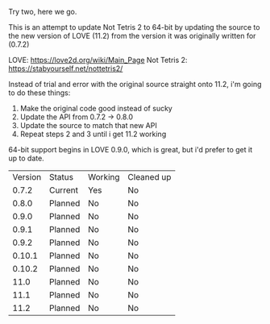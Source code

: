 Try two, here we go.

This is an attempt to update Not Tetris 2 to 64-bit by updating the source to the new version of LOVE (11.2) from the version it was originally written for (0.7.2)

LOVE: https://love2d.org/wiki/Main_Page
Not Tetris 2: https://stabyourself.net/nottetris2/

Instead of trial and error with the original source straight onto 11.2, i'm going to do these things:
1. Make the original code good instead of sucky
2. Update the API from 0.7.2 -> 0.8.0 
3. Update the source to match that new API
4. Repeat steps 2 and 3 until i get 11.2 working

64-bit support begins in LOVE 0.9.0, which is great, but i'd prefer to get it up to date.

<table>
    <tr>
        <td>Version</td>
        <td>Status</td>
        <td>Working</td>
        <td>Cleaned up</td>
    </tr>
    <tr>
        <td>0.7.2</td>
        <td>Current</td>
        <td>Yes</td>
        <td>No</td>
    </tr>
    <tr>
        <td>0.8.0</td>
        <td>Planned</td>
        <td>No</td>
        <td>No</td>
    </tr>
    <tr>
        <td>0.9.0</td>
        <td>Planned</td>
        <td>No</td>
        <td>No</td>
    </tr>
    <tr>
        <td>0.9.1</td>
        <td>Planned</td>
        <td>No</td>
        <td>No</td>
    </tr>
    <tr>
        <td>0.9.2</td>
        <td>Planned</td>
        <td>No</td>
        <td>No</td>
    </tr>
    <tr>
         <td>0.10.1</td>
         <td>Planned</td>
         <td>No</td>
         <td>No</td>
     </tr>
    <tr>
        <td>0.10.2</td>
        <td>Planned</td>
        <td>No</td>
        <td>No</td>
    </tr>
    <tr>
        <td>11.0</td>
        <td>Planned</td>
        <td>No</td>
        <td>No</td>
    </tr>
    <tr>
        <td>11.1</td>
        <td>Planned</td>
        <td>No</td>
        <td>No</td>
    </tr>
    <tr>
        <td>11.2</td>
        <td>Planned</td>
        <td>No</td>
        <td>No</td>
    </tr>             
</table>
